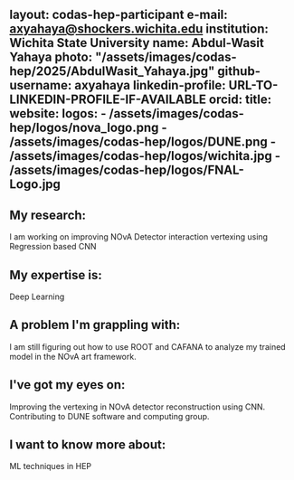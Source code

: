 layout: codas-hep-participant
e-mail: axyahaya@shockers.wichita.edu
institution: Wichita State University
name: Abdul-Wasit Yahaya
photo: "/assets/images/codas-hep/2025/AbdulWasit_Yahaya.jpg"
github-username: axyahaya
linkedin-profile: URL-TO-LINKEDIN-PROFILE-IF-AVAILABLE
orcid:
title:
website:
logos:
    - /assets/images/codas-hep/logos/nova_logo.png
    - /assets/images/codas-hep/logos/DUNE.png
    - /assets/images/codas-hep/logos/wichita.jpg
    - /assets/images/codas-hep/logos/FNAL-Logo.jpg
---
## My research:
I am working on improving NOvA Detector interaction vertexing using Regression based CNN   

## My expertise is:
Deep Learning 

## A problem I'm grappling with:
I am still figuring out how to use ROOT and CAFANA to analyze my trained model in the NOvA art framework.

## I've got my eyes on:
Improving the vertexing in NOvA detector reconstruction using CNN.
Contributing to DUNE software and computing group.

## I want to know more about:
ML techniques in HEP 
